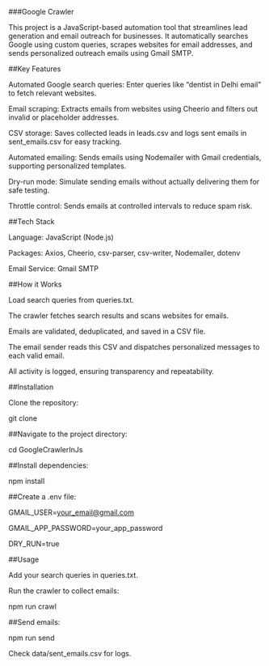 ###Google Crawler 

This project is a JavaScript-based automation tool that streamlines lead generation and email outreach for businesses. It automatically searches Google using custom queries, scrapes websites for email addresses, and sends personalized outreach emails using Gmail SMTP.

##Key Features

Automated Google search queries: Enter queries like “dentist in Delhi email” to fetch relevant websites.

Email scraping: Extracts emails from websites using Cheerio and filters out invalid or placeholder addresses.

CSV storage: Saves collected leads in leads.csv and logs sent emails in sent_emails.csv for easy tracking.

Automated emailing: Sends emails using Nodemailer with Gmail credentials, supporting personalized templates.

Dry-run mode: Simulate sending emails without actually delivering them for safe testing.

Throttle control: Sends emails at controlled intervals to reduce spam risk.

##Tech Stack

Language: JavaScript (Node.js)

Packages: Axios, Cheerio, csv-parser, csv-writer, Nodemailer, dotenv

Email Service: Gmail SMTP

##How it Works

Load search queries from queries.txt.

The crawler fetches search results and scans websites for emails.

Emails are validated, deduplicated, and saved in a CSV file.

The email sender reads this CSV and dispatches personalized messages to each valid email.

All activity is logged, ensuring transparency and repeatability.

##Installation

Clone the repository:

git clone <repository-url>


##Navigate to the project directory:

cd GoogleCrawlerInJs


##Install dependencies:

npm install


##Create a .env file:

GMAIL_USER=your_email@gmail.com

GMAIL_APP_PASSWORD=your_app_password

DRY_RUN=true

##Usage

Add your search queries in queries.txt.

Run the crawler to collect emails:

npm run crawl


##Send emails:

npm run send


Check data/sent_emails.csv for logs.
